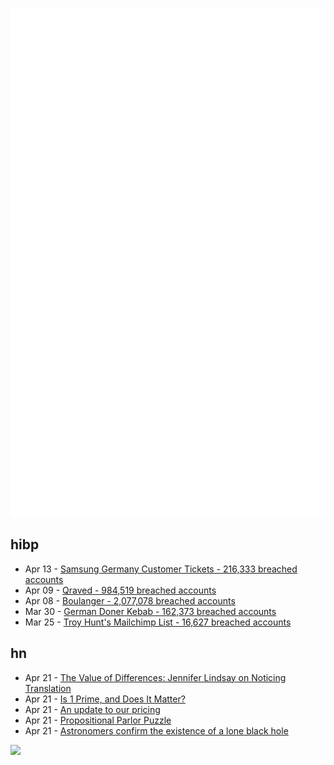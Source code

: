 ![Metrics](https://raw.githubusercontent.com/phixion/phixion/master/metrics.svg)

## hibp

<!--
for https://github.com/phixion/phixion/blob/main/.github/workflows/feeds.yml
-->
<!--START_SECTION:haveibeenpwnd-->
- Apr 13 - [Samsung Germany Customer Tickets - 216,333 breached accounts](https://haveibeenpwned.com/PwnedWebsites#SamsungGermany)
- Apr 09 - [Qraved - 984,519 breached accounts](https://haveibeenpwned.com/PwnedWebsites#Qraved)
- Apr 08 - [Boulanger - 2,077,078 breached accounts](https://haveibeenpwned.com/PwnedWebsites#Boulanger)
- Mar 30 - [German Doner Kebab - 162,373 breached accounts](https://haveibeenpwned.com/PwnedWebsites#GermanDonerKebab)
- Mar 25 - [Troy Hunt's Mailchimp List - 16,627 breached accounts](https://haveibeenpwned.com/PwnedWebsites#TroyHuntMailchimpList)
<!--END_SECTION:haveibeenpwnd-->

## hn

<!--
for https://github.com/phixion/phixion/blob/main/.github/workflows/feeds.yml
-->
<!--START_SECTION:hn-->
- Apr 21 - [The Value of Differences: Jennifer Lindsay on Noticing Translation](https://sydneyreviewofbooks.com/essays/the-value-of-differences)
- Apr 21 - [Is 1 Prime, and Does It Matter?](https://mathenchant.wordpress.com/2025/04/21/is-1-prime-and-does-it-matter/)
- Apr 21 - [An update to our pricing](https://windsurf.com/blog/pricing-v2)
- Apr 21 - [Propositional Parlor Puzzle](https://buttondown.com/jaffray/archive/propositional-parlor-puzzle/)
- Apr 21 - [Astronomers confirm the existence of a lone black hole](https://phys.org/news/2025-04-astronomers-lone-black-hole.html)
<!--END_SECTION:hn-->

<!--
for https://yhype.me
-->
![](https://hit.yhype.me/github/profile?user_id=13013670)
